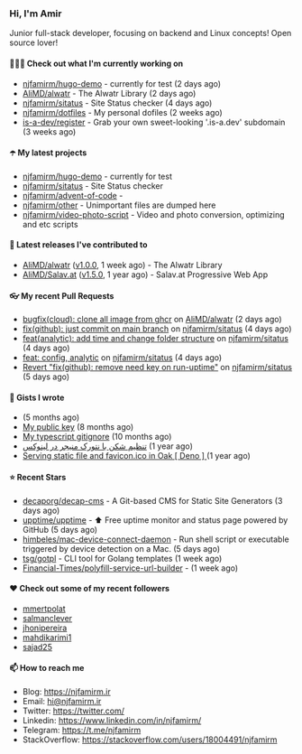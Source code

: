 ### Hi, I'm Amir

Junior full-stack developer, focusing on backend and Linux concepts!
Open source lover!

#### 👨🏻‍💻 Check out what I'm currently working on

- [njfamirm/hugo-demo](https://github.com/njfamirm/hugo-demo) - currently for test (2 days ago)
- [AliMD/alwatr](https://github.com/AliMD/alwatr) - The Alwatr Library (2 days ago)
- [njfamirm/sitatus](https://github.com/njfamirm/sitatus) - Site Status checker (4 days ago)
- [njfamirm/dotfiles](https://github.com/njfamirm/dotfiles) - My personal dofiles (2 weeks ago)
- [is-a-dev/register](https://github.com/is-a-dev/register) - Grab your own sweet-looking &#39;.is-a.dev&#39; subdomain (3 weeks ago)

#### ☂️ My latest projects

- [njfamirm/hugo-demo](https://github.com/njfamirm/hugo-demo) - currently for test
- [njfamirm/sitatus](https://github.com/njfamirm/sitatus) - Site Status checker
- [njfamirm/advent-of-code](https://github.com/njfamirm/advent-of-code) - 
- [njfamirm/other](https://github.com/njfamirm/other) - Unimportant files are dumped here
- [njfamirm/video-photo-script](https://github.com/njfamirm/video-photo-script) - Video and photo conversion, optimizing and etc scripts

#### 🎉 Latest releases I've contributed to

- [AliMD/alwatr](https://github.com/AliMD/alwatr) ([v1.0.0](https://github.com/AliMD/alwatr/releases/tag/v1.0.0), 1 week ago) - The Alwatr Library
- [AliMD/Salav.at](https://github.com/AliMD/Salav.at) ([v1.5.0](https://github.com/AliMD/Salav.at/releases/tag/v1.5.0), 1 year ago) - Salav.at Progressive Web App

#### 👓 My recent Pull Requests

- [bugfix(cloud): clone all image from ghcr](https://github.com/AliMD/alwatr/pull/1272) on [AliMD/alwatr](https://github.com/AliMD/alwatr) (2 days ago)
- [fix(github): just commit on main branch](https://github.com/njfamirm/sitatus/pull/7) on [njfamirm/sitatus](https://github.com/njfamirm/sitatus) (4 days ago)
- [feat(analytic): add time and change folder structure](https://github.com/njfamirm/sitatus/pull/6) on [njfamirm/sitatus](https://github.com/njfamirm/sitatus) (4 days ago)
- [feat: config, analytic](https://github.com/njfamirm/sitatus/pull/5) on [njfamirm/sitatus](https://github.com/njfamirm/sitatus) (4 days ago)
- [Revert &#34;fix(github): remove need key on run-uptime&#34;](https://github.com/njfamirm/sitatus/pull/4) on [njfamirm/sitatus](https://github.com/njfamirm/sitatus) (5 days ago)

#### 📓 Gists I wrote

- [](https://gist.github.com/022d07ecd84e69ad31ef0bcd32d86b59) (5 months ago)
- [My public key](https://gist.github.com/879f720c9ca74a0934ce571b7285ed34) (8 months ago)
- [My typescript gitignore](https://gist.github.com/6a40b1912daab3f91a02a7b53f3f76c3) (10 months ago)
- [تنظیم شکن با نتورک منیجر در لینوکس](https://gist.github.com/cc40c344e89bdcdf77085cbf1fc05162) (1 year ago)
- [Serving static file and favicon.ico in Oak [ Deno ] ](https://gist.github.com/9bcaca2b6a672e729c099193b4aafe9f) (1 year ago)

#### ⭐ Recent Stars

- [decaporg/decap-cms](https://github.com/decaporg/decap-cms) - A Git-based CMS for Static Site Generators (3 days ago)
- [upptime/upptime](https://github.com/upptime/upptime) - ⬆️ Free uptime monitor and status page powered by GitHub (5 days ago)
- [himbeles/mac-device-connect-daemon](https://github.com/himbeles/mac-device-connect-daemon) - Run shell script or executable triggered by device detection on a Mac. (5 days ago)
- [tsg/gotpl](https://github.com/tsg/gotpl) - CLI tool for Golang templates (1 week ago)
- [Financial-Times/polyfill-service-url-builder](https://github.com/Financial-Times/polyfill-service-url-builder) -  (1 week ago)

#### ♥️ Check out some of my recent followers

- [mmertpolat](https://github.com/mmertpolat)
- [salmanclever](https://github.com/salmanclever)
- [jhonipereira](https://github.com/jhonipereira)
- [mahdikarimi1](https://github.com/mahdikarimi1)
- [sajad25](https://github.com/sajad25)

#### 📫 How to reach me

- Blog: https://njfamirm.ir
- Email: hi@njfamirm.ir
- Twitter: https://twitter.com/
- Linkedin: https://www.linkedin.com/in/njfamirm/
- Telegram: https://t.me/njfamirm
- StackOverflow: https://stackoverflow.com/users/18004491/njfamirm
